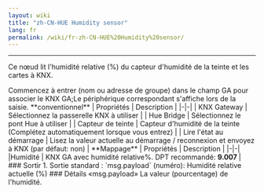 ```yaml
---
layout: wiki
title: "zh-CN-HUE Humidity sensor"
lang: fr
permalink: /wiki/fr-zh-CN-HUE%20Humidity%20sensor/
---
```

---
<p> Ce nœud lit l'humidité relative (%) du capteur d'humidité de la teinte et les cartes à KNX.</p>
Commencez à entrer (nom ou adresse de groupe) dans le champ GA pour associer le KNX GA;Le périphérique correspondant s'affiche lors de la saisie.
**conventionnel**
| Propriétés | Description |
|-|-|
| KNX Gateway | Sélectionnez la passerelle KNX à utiliser |
| Hue Bridge | Sélectionnez le pont Hue à utiliser |
| Capteur de teinte | Capteur d'humidité de la teinte (Complétez automatiquement lorsque vous entrez) |
| Lire l'état au démarrage | Lisez la valeur actuelle au démarrage / reconnexion et envoyez à KNX (par défaut: non) |
**Mappage**
| Propriétés | Description |
|-|-|
|Humidité | KNX GA avec humidité relative%. DPT recommandé: <b> 9.007 </b> |
### Sortir
1. Sortie standard
: `msg.payload` (numéro): Humidité relative actuelle (%)
### Détails
«msg.payload» La valeur (pourcentage) de l'humidité.
